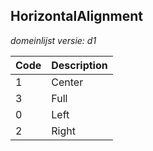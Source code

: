 ## HorizontalAlignment

*domeinlijst versie: d1* 

 |Code |Description	|
|	---	|	---	|
| 1 | Center |
| 3 | Full |
| 0 | Left |
| 2 | Right |

